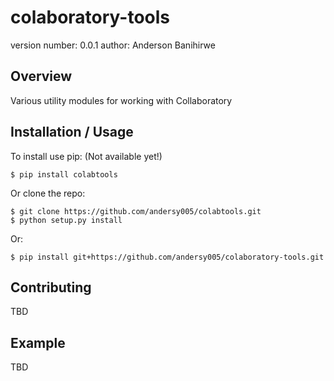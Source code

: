 colaboratory-tools
===============================

version number: 0.0.1
author: Anderson Banihirwe

Overview
--------

Various utility modules for working with Collaboratory

Installation / Usage
--------------------

To install use pip: (Not available yet!)

    $ pip install colabtools


Or clone the repo:

    $ git clone https://github.com/andersy005/colabtools.git
    $ python setup.py install

Or:

    $ pip install git+https://github.com/andersy005/colaboratory-tools.git
    
Contributing
------------

TBD

Example
-------

TBD